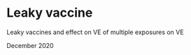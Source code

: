 Leaky vaccine 
=============

Leaky vaccines and effect on VE of multiple exposures on VE

December 2020

